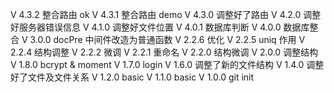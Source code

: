 V 4.3.2	整合路由 ok
V 4.3.1	整合路由 demo
V 4.3.0	调整好了路由
V 4.2.0	调整好服务器错误信息
V 4.1.0	调整好文件位置
V 4.0.1	数据库判断
V 4.0.0	数据库整合
V 3.0.0	docPre 中间件改造为普通函数
V 2.2.6	优化
V 2.2.5	uniq 作用
V 2.2.4	结构调整
V 2.2.2	微调
V 2.2.1	重命名
V 2.2.0	结构微调
V 2.0.0	调整结构
V 1.8.0	bcrypt & moment
V 1.7.0	login
V 1.6.0	调整了新的文件结构
V 1.4.0	调整好了文件及文件关系
V 1.2.0 basic
V 1.1.0 basic
V 1.0.0 git init